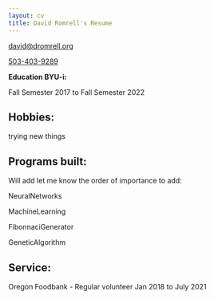 ```yaml
---
layout: cv
title: David Romrell's Resume
---
```


<a href="mailto:david@dromrell.org">david@dromrell.org</a>

<a href="tel:5034039289">503-403-9289</a>


<!--I enjoy service and care for others.  -->


<!-- create these pages and accounts 
| <a href="https://byuidatascience.github.io/development.html">Data Science Program</a>
| <a href="https://www.linkedin.com/groups/13537407/">LinkedIn</a>
| <a href="https://github.com/byuids-resumes">GitHub</a>
</div>
-->
 
<!-- https://www.monique.tech/the-art-of-markdown -->

__Education BYU-i:__

Fall Semester 2017 to Fall Semester 2022

## Hobbies:
trying new things

## Programs built:

Will add let me know the order of importance to add:

NeuralNetworks

MachineLearning 

FibonnaciGenerator

GeneticAlgorithm

## Service:

Oregon Foodbank - Regular volunteer 
Jan 2018 to July 2021
<!-- ### Footer

Last updated: May 2013 -->


